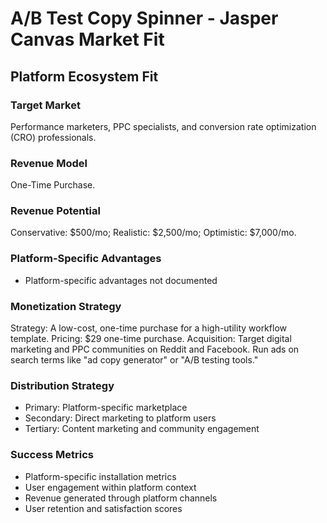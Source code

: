 # A/B Test Copy Spinner - Jasper Canvas Market Fit

## Platform Ecosystem Fit

### Target Market
Performance marketers, PPC specialists, and conversion rate optimization (CRO) professionals.

### Revenue Model
One-Time Purchase.

### Revenue Potential
Conservative: $500/mo; Realistic: $2,500/mo; Optimistic: $7,000/mo.

### Platform-Specific Advantages
- Platform-specific advantages not documented

### Monetization Strategy
Strategy: A low-cost, one-time purchase for a high-utility workflow template. Pricing: $29 one-time purchase. Acquisition: Target digital marketing and PPC communities on Reddit and Facebook. Run ads on search terms like "ad copy generator" or "A/B testing tools."

### Distribution Strategy
- Primary: Platform-specific marketplace
- Secondary: Direct marketing to platform users
- Tertiary: Content marketing and community engagement

### Success Metrics
- Platform-specific installation metrics
- User engagement within platform context
- Revenue generated through platform channels
- User retention and satisfaction scores
